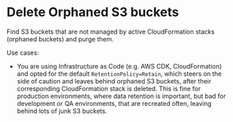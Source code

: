 # Delete Orphaned S3 buckets

Find S3 buckets that are not managed by active CloudFormation stacks (orphaned buckets) and purge them.

Use cases:
* You are using Infrastructure as Code (e.g. AWS CDK, CloudFormation) and opted for the default `RetentionPolicy=Retain`, which steers on the side of caution and leaves behind orphaned S3 buckets, after their corresponding CloudFormation stack is deleted. This is fine for production environments, where data retention is important, but bad for development or QA environments, that are recreated often, leaving behind lots of junk S3 buckets.
